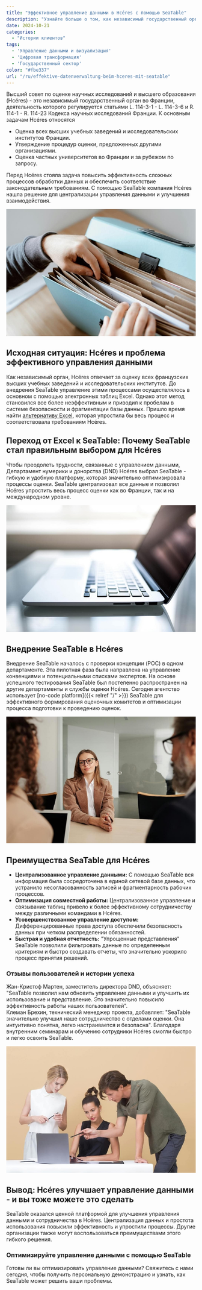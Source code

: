 ```yaml
---
title: "Эффективное управление данными в Hcéres с помощью SeaTable"
description: "Узнайте больше о том, как независимый государственный орган использует SeaTable"
date: 2024-10-21
categories: 
  - "Истории клиентов"
tags: 
  - 'Управление данными и визуализация'
  - 'Цифровая трансформация'
  - 'Государственный сектор'
color: "#fbe337"
url: "/ru/effektive-datenverwaltung-beim-hceres-mit-seatable"
---
```


Высший совет по оценке научных исследований и высшего образования (Hcéres) - это независимый государственный орган во Франции, деятельность которого регулируется статьями L. 114-3-1 - L. 114-3-6 и R. 114-1 - R. 114-23 Кодекса научных исследований Франции. К основным задачам Hcéres относятся

- Оценка всех высших учебных заведений и исследовательских институтов Франции.
- Утверждение процедур оценки, предложенных другими организациями.
- Оценка частных университетов во Франции и за рубежом по запросу.  
    
Перед Hcéres стояла задача повысить эффективность сложных процессов обработки данных и обеспечить соответствие законодательным требованиям. С помощью SeaTable компания Hcéres нашла решение для централизации управления данными и улучшения взаимодействия.

![](pexels-anete-lusina-4792285-1.jpg)

## Исходная ситуация: Hcéres и проблема эффективного управления данными

Как независимый орган, Hcéres отвечает за оценку всех французских высших учебных заведений и исследовательских институтов. До внедрения SeaTable управление этими процессами осуществлялось в основном с помощью электронных таблиц Excel. Однако этот метод становился все более неэффективным и приводил к пробелам в системе безопасности и фрагментации базы данных. Пришло время найти [альтернативу Excel](https://seatable.com/excel-alternative/), которая упростила бы весь процесс и соответствовала требованиям Hcéres.

## Переход от Excel к SeaTable: Почему SeaTable стал правильным выбором для Hcéres

Чтобы преодолеть трудности, связанные с управлением данными, Департамент нумерики и донорства (DND) Hcéres выбрал SeaTable - гибкую и удобную платформу, которая значительно оптимизировала процессы оценки. SeaTable централизовал все данные и позволил Hcéres упростить весь процесс оценки как во Франции, так и на международном уровне.

![](pexels-natri-792199-1.jpg)

## Внедрение SeaTable в Hcéres

Внедрение SeaTable началось с проверки концепции (POC) в одном департаменте. Эта пилотная фаза была направлена на управление конвенциями и потенциальными списками экспертов. На основе успешного тестирования SeaTable был постепенно распространен на другие департаменты и службы оценки Hcéres. Сегодня агентство использует [no-code platform]({{< relref "/" >}}) SeaTable для эффективного формирования оценочных комитетов и оптимизации процесса подготовки к проведению оценок.

![](pexels-edmond-dantes-4342496-1.jpg)

## Преимущества SeaTable для Hcéres

- **Централизованное управление данными:** С помощью SeaTable вся информация была сосредоточена в единой сетевой базе данных, что устранило несогласованность записей и фрагментарность рабочих процессов.
- **Оптимизация совместной работы:** Централизованное управление и связывание таблиц привело к более эффективному сотрудничеству между различными командами в Hcéres.
- **Усовершенствованное управление доступом:** Дифференцированные права доступа обеспечили безопасность данных при четком распределении обязанностей.
- **Быстрая и удобная отчетность:** "Упрощенные представления" SeaTable позволили фильтровать данные по определенным критериям и быстро создавать отчеты, что значительно ускорило процесс принятия решений.

### Отзывы пользователей и истории успеха

Жан-Кристоф Мартен, заместитель директора DND, объясняет: "SeaTable позволил нам обновить управление данными и улучшить их использование и представление. Это значительно повысило эффективность работы наших пользователей".  
Клеман Брехин, технический менеджер проекта, добавляет: "SeaTable значительно улучшил наше сотрудничество с отделами оценки. Она интуитивно понятна, легко настраивается и безопасна". Благодаря внутренним семинарам и обучению сотрудники Hcéres смогли быстро и легко освоить SeaTable.

![](pexels-moose-photos-170195-1036641-1.jpg)

## Вывод: Hcéres улучшает управление данными - и вы тоже можете это сделать

SeaTable оказался ценной платформой для улучшения управления данными и сотрудничества в Hcéres. Централизация данных и простота использования повысили эффективность и упростили процессы. Другие организации также могут воспользоваться преимуществами этого гибкого решения.

### Оптимизируйте управление данными с помощью SeaTable

Готовы ли вы оптимизировать управление данными? Свяжитесь с нами сегодня, чтобы получить персональную демонстрацию и узнать, как SeaTable может решить ваши проблемы.
